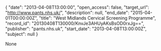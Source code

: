 {
  "date": "2013-04-08T13:00:00", 
  "open_access": false, 
  "target_url": "http://www.pants.nhs.uk/", 
  "description": null, 
  "end_date": "2015-04-01T00:00:00Z", 
  "title": "West Midlands Cervical Screening Programme", 
  "record_id": "20130408T130000/KnvJe3AHUyAKsBsOD0rxJg==", 
  "publisher": "pants.nhs.uk", 
  "start_date": "2013-04-08T13:00:00Z", 
  "subject": null
}

None